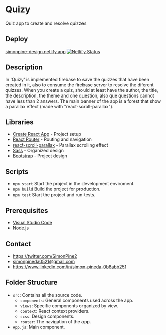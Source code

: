 # Quizy

Quiz app to create and resolve quizzes

## Deploy

[simonpine-design.netlify.app](https://quizy-pin.netlify.app/)
[![Netlify Status](https://api.netlify.com/api/v1/badges/a253097a-2925-4d33-bb21-7eb6cf663ab0/deploy-status)](https://app.netlify.com/sites/quizy-pin/deploys)

## Description

In 'Quizy' is implemented firebase to save the quizzes that have been created in it, also to consume the firebase server to resolve the diferent quizzes. When you create a quiz, should at least have the author, the title, the description, the theme and one question, also que questions cannot have less than 2 answers. The main banner of the app is a forest that show a parallax effect (made with "react-scroll-parallax").

## Libraries

- [Create React App][cra] - Project setup
- [React Router][router] - Routing and navigation
- [react-scroll-parallax][parallax] - Parallax scrolling effect
- [Sass][ss] - Organized design
- [Bootstrap][bts] -  Project design

## Scripts

- `npm start`
    Start the project in the development enviroment.
- `npm build`
    Build the project for production.
- `npm test`
    Start the project and run tests.

## Prerequisites

- [Visual Studio Code](https://code.visualstudio.com/)
- [Node.js](https://nodejs.org)

## Contact

- https://twitter.com/SimonPine2
- simonpineda0521@gmail.com
- https://www.linkedin.com/in/simon-pineda-0b8abb251

## Folder Structure

- `src`: Contains all the source code.
    - `components`: General components used across the app.
    - `views`: Specific components organized by view.
    - `context`: React context providers.
    - `scss`: Design components.
    - `router`: The navigation of the app.
- `App.js`: Main component.

[deploy]: https://quizy-pin.netlify.app/
[status]: https://api.netlify.com/api/v1/badges/a253097a-2925-4d33-bb21-7eb6cf663ab0/deploy-status
[netlify]: https://app.netlify.com/sites/quizy-pin/deploys
[cra]: https://github.com/facebook/create-react-app
[router]: https://github.com/remix-run/react-router
[ss]: https://sass-lang.com/
[parallax]: https://react-scroll-parallax.damnthat.tv/docs/intro
[bts]: https://getbootstrap.com/
